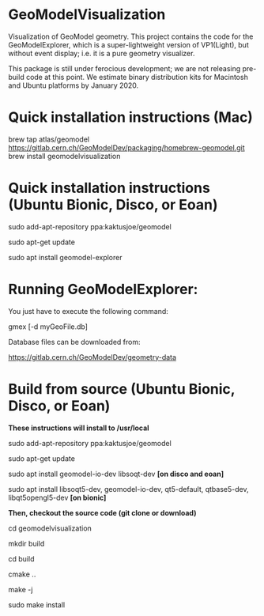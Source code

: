 # GeoModelVisualization

Visualization of GeoModel geometry.  This project contains the code for the GeoModelExplorer, which is a super-lightweight version of VP1(Light), but without event display; i.e. it is a pure geometry visualizer.  

This package is still under ferocious development; we are not releasing pre-build code at this point.  We estimate binary distribution kits for Macintosh and Ubuntu platforms by January 2020. 

# Quick installation instructions (Mac)
brew tap atlas/geomodel https://gitlab.cern.ch/GeoModelDev/packaging/homebrew-geomodel.git
brew install geomodelvisualization 

# Quick installation instructions (Ubuntu Bionic, Disco, or Eoan)

sudo add-apt-repository ppa:kaktusjoe/geomodel

sudo apt-get update

sudo apt install geomodel-explorer

# Running GeoModelExplorer:

You just have to execute the following command:

gmex [-d myGeoFile.db]

Database files can be downloaded from:

https://gitlab.cern.ch/GeoModelDev/geometry-data

# Build from source (Ubuntu Bionic, Disco, or Eoan)


**These instructions will install to /usr/local**

sudo add-apt-repository ppa:kaktusjoe/geomodel

sudo apt-get update

sudo apt install geomodel-io-dev libsoqt-dev **[on disco and eoan]**

sudo apt install libsoqt5-dev, geomodel-io-dev, qt5-default, qtbase5-dev, libqt5opengl5-dev **[on bionic]**

**Then, checkout the source code (git clone or download)**

cd geomodelvisualization

mkdir build

cd build 

cmake ..

make -j

sudo make install




